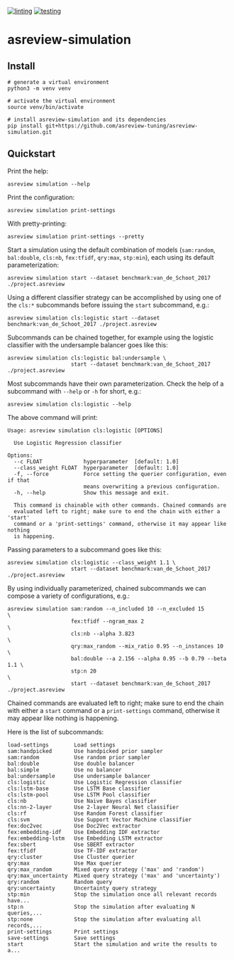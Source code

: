 [![linting](https://github.com/asreview-tuning/asreview-simulation/actions/workflows/linting.yml/badge.svg)](https://github.com/asreview-tuning/asreview-simulation/actions/workflows/linting.yml)
[![testing](https://github.com/asreview-tuning/asreview-simulation/actions/workflows/testing.yml/badge.svg)](https://github.com/asreview-tuning/asreview-simulation/actions/workflows/testing.yml)

# asreview-simulation

## Install

```shell
# generate a virtual environment
python3 -m venv venv

# activate the virtual environment
source venv/bin/activate

# install asreview-simulation and its dependencies
pip install git+https://github.com/asreview-tuning/asreview-simulation.git
```

## Quickstart

Print the help:

```shell
asreview simulation --help
```

Print the configuration:

```shell
asreview simulation print-settings
```

With pretty-printing:

```shell
asreview simulation print-settings --pretty
```

Start a simulation using the default combination of models (`sam:random`,
`bal:double`, `cls:nb`, `fex:tfidf`, `qry:max`, `stp:min`), each using its default
parameterization:

```shell
asreview simulation start --dataset benchmark:van_de_Schoot_2017 ./project.asreview
```

Using a different classifier strategy can be accomplished by using one of
the `cls:*` subcommands before issuing the `start` subcommand, e.g.:

```shell
asreview simulation cls:logistic start --dataset benchmark:van_de_Schoot_2017 ./project.asreview
```

Subcommands can be chained together, for example using the logistic
classifier with the undersample balancer goes like this:

```shell
asreview simulation cls:logistic bal:undersample \
                    start --dataset benchmark:van_de_Schoot_2017 ./project.asreview
```

Most subcommands have their own parameterization. Check the help of a
subcommand with `--help` or `-h` for short, e.g.:

```shell
asreview simulation cls:logistic --help
```
The above command will print:

```shell
Usage: asreview simulation cls:logistic [OPTIONS]

  Use Logistic Regression classifier

Options:
  --c FLOAT             hyperparameter  [default: 1.0]
  --class_weight FLOAT  hyperparameter  [default: 1.0]
  -f, --force           Force setting the querier configuration, even if that
                        means overwriting a previous configuration.
  -h, --help            Show this message and exit.

  This command is chainable with other commands. Chained commands are
  evaluated left to right; make sure to end the chain with either a 'start'
  command or a 'print-settings' command, otherwise it may appear like nothing
  is happening.
```

Passing parameters to a subcommand goes like this:

```shell
asreview simulation cls:logistic --class_weight 1.1 \
                    start --dataset benchmark:van_de_Schoot_2017 ./project.asreview
```

By using individually parameterized, chained subcommands we can compose a
variety of configurations, e.g.:

```shell
asreview simulation sam:random --n_included 10 --n_excluded 15            \
                    fex:tfidf --ngram_max 2                               \
                    cls:nb --alpha 3.823                                  \
                    qry:max_random --mix_ratio 0.95 --n_instances 10      \
                    bal:double --a 2.156 --alpha 0.95 --b 0.79 --beta 1.1 \
                    stp:n 20                                              \
                    start --dataset benchmark:van_de_Schoot_2017 ./project.asreview
```

Chained commands are evaluated left to right; make sure to end the chain
with either a `start` command or a `print-settings` command, otherwise it
may appear like nothing is happening.

Here is the list of subcommands:

```shell
load-settings        Load settings
sam:handpicked       Use handpicked prior sampler
sam:random           Use random prior sampler
bal:double           Use double balancer
bal:simple           Use no balancer
bal:undersample      Use undersample balancer
cls:logistic         Use Logistic Regression classifier
cls:lstm-base        Use LSTM Base classifier
cls:lstm-pool        Use LSTM Pool classifier
cls:nb               Use Naive Bayes classifier
cls:nn-2-layer       Use 2-layer Neural Net classifier
cls:rf               Use Random Forest classifier
cls:svm              Use Support Vector Machine classifier
fex:doc2vec          Use Doc2Vec extractor
fex:embedding-idf    Use Embedding IDF extractor
fex:embedding-lstm   Use Embedding LSTM extractor
fex:sbert            Use SBERT extractor
fex:tfidf            Use TF-IDF extractor
qry:cluster          Use Cluster querier
qry:max              Use Max querier
qry:max_random       Mixed query strategy ('max' and 'random')
qry:max_uncertainty  Mixed query strategy ('max' and 'uncertainty')
qry:random           Random query
qry:uncertainty      Uncertainty query strategy
stp:min              Stop the simulation once all relevant records have...
stp:n                Stop the simulation after evaluating N queries,...
stp:none             Stop the simulation after evaluating all records,...
print-settings       Print settings
save-settings        Save settings
start                Start the simulation and write the results to a...
```
